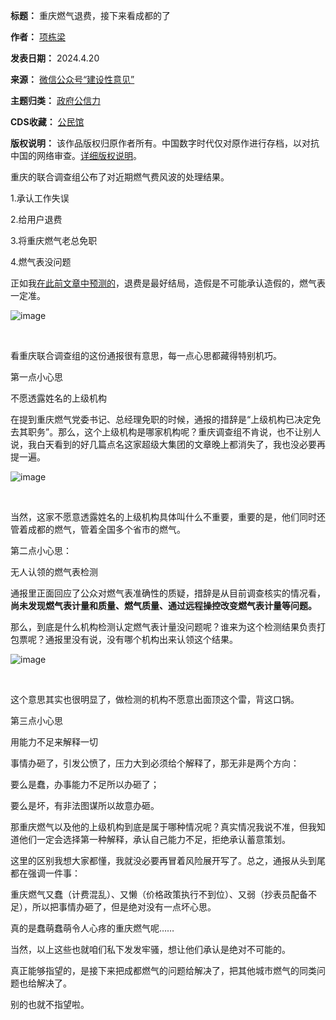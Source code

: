 

**标题：** 重庆燃气退费，接下来看成都的了  

**作者：** [项栋梁](https://chinadigitaltimes.net/space/项栋梁)  

**发表日期：** 2024.4.20  

**来源：** [微信公众号“建设性意见”](https://web.archive.org/web/20240420173308/https://mp.weixin.qq.com/s/PaMwFJMs4RzxHJfWQCvJEg)  

**主题归类：** [政府公信力](https://chinadigitaltimes.net/space/政府公信力)  

**CDS收藏：** [公民馆](https://chinadigitaltimes.net/space/%E5%85%AC%E6%B0%91%E9%A6%86)  

**版权说明：** 该作品版权归原作者所有。中国数字时代仅对原作进行存档，以对抗中国的网络审查。[详细版权说明](https://chinadigitaltimes.net/chinese/copyright)。


重庆的联合调查组公布了对近期燃气费风波的处理结果。


1.承认工作失误


2.给用户退费


3.将重庆燃气老总免职


4.燃气表没问题


正如我[在此前文章中预测的](https://mp.weixin.qq.com/s?__biz=Mzg4NTc4NjQzNg==\&mid=2247484776\&idx=1\&sn=e3dc54a3fce0d95b6ff7c9a61cc4499b\&scene=21#wechat_redirect)，退费是最好结局，造假是不可能承认造假的，燃气表一定准。


![image](https://chinadigitaltimes.net/chinese/files/2024/04/post-707111-6623fcb603bee.)


​


看重庆联合调查组的这份通报很有意思，每一点心思都藏得特别机巧。


第一点小心思


不愿透露姓名的上级机构


在提到重庆燃气党委书记、总经理免职的时候，通报的措辞是“上级机构已决定免去其职务”。那么，这个上级机构是哪家机构呢？重庆调查组不肯说，也不让别人说，我白天看到的好几篇点名这家超级大集团的文章晚上都消失了，我也没必要再提一遍。


![image](https://chinadigitaltimes.net/chinese/files/2024/04/post-707111-6623fcb60b6db.)


​


当然，这家不愿意透露姓名的上级机构具体叫什么不重要，重要的是，他们同时还管着成都的燃气，管着全国多个省市的燃气。


第二点小心思：


无人认领的燃气表检测


通报里正面回应了公众对燃气表准确性的质疑，措辞是从目前调查核实的情况看，**尚未发现燃气表计量和质量、燃气质量、通过远程操控改变燃气表计量等问题。** 


那么，到底是什么机构检测认定燃气表计量没问题呢？谁来为这个检测结果负责打包票呢？通报里没有说，没有哪个机构出来认领这个结果。


![image](https://chinadigitaltimes.net/chinese/files/2024/04/post-707111-6623fcb612796.)


​


这个意思其实也很明显了，做检测的机构不愿意出面顶这个雷，背这口锅。


第三点小心思


用能力不足来解释一切


事情办砸了，引发公愤了，压力大到必须给个解释了，那无非是两个方向：


要么是蠢，办事能力不足所以办砸了；


要么是坏，有非法图谋所以故意办砸。


那重庆燃气以及他的上级机构到底是属于哪种情况呢？真实情况我说不准，但我知道他们一定会选择第一种解释，承认自己能力不足，拒绝承认蓄意策划。


这里的区别我想大家都懂，我就没必要再冒着风险展开写了。总之，通报从头到尾都在强调一件事：


重庆燃气又蠢（计费混乱）、又懒（价格政策执行不到位）、又弱（抄表员配备不足），所以把事情办砸了，但是绝对没有一点坏心思。


真的是蠢萌蠢萌令人心疼的重庆燃气呢……


当然，以上这些也就咱们私下发发牢骚，想让他们承认是绝对不可能的。


真正能够指望的，是接下来把成都燃气的问题给解决了，把其他城市燃气的同类问题也给解决了。


别的也就不指望啦。

